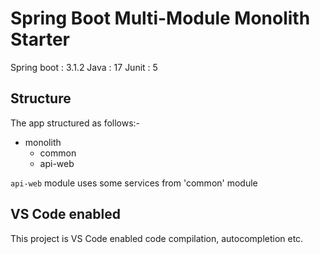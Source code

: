 # Spring Boot Multi-Module Monolith Starter
Spring boot : 3.1.2
Java : 17
Junit : 5

## Structure
The app structured as follows:-
- monolith
    - common
    - api-web

`api-web` module uses some services from 'common' module

## VS Code enabled
This project is VS Code enabled code compilation, autocompletion etc. 